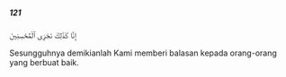 ##### 121

<span class="ayah">إِنَّا كَذَٰلِكَ نَجْزِى ٱلْمُحْسِنِينَ</span>

<span class="ayah_translation">Sesungguhnya demikianlah Kami memberi balasan kepada orang-orang yang berbuat baik.</span>
